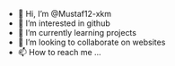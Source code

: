 - 👋 Hi, I’m @Mustaf12-xkm
- 👀 I’m interested in github
- 🌱 I’m currently learning projects
- 💞️ I’m looking to collaborate on websites
- 📫 How to reach me ...

<!---
Mustaf12-xkm/Mustaf12-xkm is a ✨ special ✨ repository because its `README.md` (this file) appears on your GitHub profile.
You can click the Preview link to take a look at your changes.
--->
